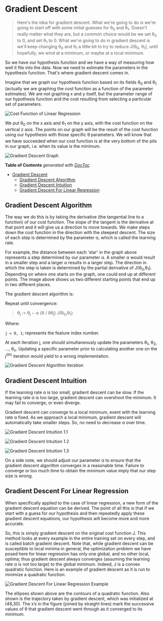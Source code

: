# Gradient Descent

> Here's the idea for gradient descent. What we're going to do is we're going to start off with some initial guesses for &theta;<sub>0</sub> and &theta;<sub>1</sub>. Doesn't really matter what they are, but a common choice would be we set &theta;<sub>0</sub> to 0, and set &theta;<sub>1</sub> to 0. What we're going to do in gradient descent is we'll keep changing &theta;<sub>0</sub> and &theta;<sub>1</sub> a little bit to try to reduce J(&theta;<sub>0</sub>, &theta;<sub>1</sub>), until hopefully, we wind at a minimum, or maybe at a local minimum.

So we have our hypothesis function and we have a way of measuring how well it fits into the data. Now we need to estimate the parameters in the hypothesis function. That's where gradient descent comes in.

Imagine that we graph our hypothesis function based on its fields &theta;<sub>0</sub> and &theta;<sub>1</sub> (actually we are graphing the cost function as a function of the parameter estimates). We are not graphing x and y itself, but the parameter range of our hypothesis function and the cost resulting from selecting a particular set of parameters.

![Cost Function of Linear Regression](https://miro.medium.com/max/358/1*vYspf1L6Omqh91nEdHsgEw.png)

We put &theta;<sub>0</sub> on the x axis and &theta;<sub>1</sub> on the y axis, with the cost function on the vertical z axis. The points on our graph will be the result of the cost function using our hypothesis with those specific &theta;<sub> </sub>parameters. We will know that we have succeeded when our cost function is at the very bottom of the pits in our graph, i.e. when its value is the minimum.

![Gradient Descent Graph](https://d3c33hcgiwev3.cloudfront.net/imageAssetProxy.v1/bn9SyaDIEeav5QpTGIv-Pg_0d06dca3d225f3de8b5a4a7e92254153_Screenshot-2016-11-01-23.48.26.png?expiry=1616284800000&hmac=SBlzqv1K4ZO9Vzp9gPRA4rufVRUUfOmDbiT2cfLe8XY)

<!-- START doctoc generated TOC please keep comment here to allow auto update -->
<!-- DON'T EDIT THIS SECTION, INSTEAD RE-RUN doctoc TO UPDATE -->
**Table of Contents**  *generated with [DocToc](https://github.com/thlorenz/doctoc)*

- [Gradient Descent](#gradient-descent)
  - [Gradient Descent Algorithm](#gradient-descent-algorithm)
  - [Gradient Descent Intuition](#gradient-descent-intuition)
  - [Gradient Descent For Linear Regression](#gradient-descent-for-linear-regression)

<!-- END doctoc generated TOC please keep comment here to allow auto update -->

## Gradient Descent Algorithm

The way we do this is by taking the derivative (the tangential line to a function) of our cost function. The slope of the tangent is the derivative at that point and it will give us a direction to move towards. We make steps down the cost function in the direction with the steepest descent. The size of each step is determined by the parameter α, which is called the learning rate.

For example, the distance between each 'star' in the graph above represents a step determined by our parameter α. A smaller α would result in a smaller step and a larger α results in a larger step. The direction in which the step is taken is determined by the partial derivative of J(&theta;<sub>0</sub>,&theta;<sub>1</sub>). Depending on where one starts on the graph, one could end up at different points. The image above shows us two different starting points that end up in two different places.

The gradient descent algorithm is:

Repeat until convergence:

> &theta;<sub>j</sub> := &theta;<sub>j</sub> − α (∂ / ∂&theta;<sub>j</sub>) J(&theta;<sub>0</sub>,&theta;<sub>1</sub>)

Where:

`j = 0, 1`; represents the feature index number.

At each iteration j, one should simultaneously update the parameters &theta;<sub>1</sub>, &theta;<sub>2</sub>, ..., &theta;<sub>n</sub>. Updating a specific parameter prior to calculating another one on the j<sup>(th)</sup> iteration would yield to a wrong implementation.

![Gradient Descent Algorithm Iteration](https://d3c33hcgiwev3.cloudfront.net/imageAssetProxy.v1/yr-D1aDMEeai9RKvXdDYag_627e5ab52d5ff941c0fcc741c2b162a0_Screenshot-2016-11-02-00.19.56.png?expiry=1616284800000&hmac=qNIM0mXpzZtOxCYMMxO8fcfei1Otnwl26m-tf_z4xow)

## Gradient Descent Intuition

If the learning rate α is too small, gradient descent can be slow. If the learning rate α is too large, gradient descent can overshoot the minimum. It may fail to converge, or even diverge.

Gradient descent can converge to a local minimum, event with the learning rate α fixed. As we approach a local minimum, gradient descent will automatically take smaller steps. So, no need to decrease α over time.

![Gradient Descent Intuition 1.1](https://d3c33hcgiwev3.cloudfront.net/imageAssetProxy.v1/SMSIxKGUEeav5QpTGIv-Pg_ad3404010579ac16068105cfdc8e950a_Screenshot-2016-11-03-00.05.06.png?expiry=1616371200000&hmac=YuYvPLgF2yIpnD4yWWwpqfbWvGWI_C_3uwByZo0dc5c)

![Gradient Descent Intuition 1.2](https://d3c33hcgiwev3.cloudfront.net/imageAssetProxy.v1/UJpiD6GWEeai9RKvXdDYag_3c3ad6625a2a4ec8456f421a2f4daf2e_Screenshot-2016-11-03-00.05.27.png?expiry=1616371200000&hmac=wOEjQ-lnOWvbaO7FioPpoVXQMJLYn712IEHj4DCA4jg)

![Gradient Descent Intuition 1.3](https://d3c33hcgiwev3.cloudfront.net/imageAssetProxy.v1/RDcJ-KGXEeaVChLw2Vaaug_cb782d34d272321e88f202940c36afe9_Screenshot-2016-11-03-00.06.00.png?expiry=1616544000000&hmac=-fOuuby0bx9OAzNlJ06s8FkJ5VnfjDcXLPo_a0-J36Q)

On a side note, we should adjust our parameter α to ensure that the gradient descent algorithm converges in a reasonable time. Failure to converge or too much time to obtain the minimum value imply that our step size is wrong.

## Gradient Descent For Linear Regression

When specifically applied to the case of linear regression, a new form of the gradient descent equation can be derived. The point of all this is that if we start with a guess for our hypothesis and then repeatedly apply these gradient descent equations, our hypothesis will become more and more accurate.

So, this is simply gradient descent on the original cost function J. This method looks at every example in the entire training set on every step, and is called batch gradient descent. Note that, while gradient descent can be susceptible to local minima in general, the optimization problem we have posed here for linear regression has only one global, and no other local, optima; thus gradient descent always converges (assuming the learning rate α is not too large) to the global minimum. Indeed, J is a convex quadratic function. Here is an example of gradient descent as it is run to minimize a quadratic function.

![Gradient Descent For Linear Regression  Example](https://d3c33hcgiwev3.cloudfront.net/imageAssetProxy.v1/xAQBlqaaEeawbAp5ByfpEg_24e9420f16fdd758ccb7097788f879e7_Screenshot-2016-11-09-08.36.49.png?expiry=1616544000000&hmac=-fOuuby0bx9OAzNlJ06s8FkJ5VnfjDcXLPo_a0-J36Q)

The ellipses shown above are the contours of a quadratic function. Also shown is the trajectory taken by gradient descent, which was initialized at (48,30). The x’s in the figure (joined by straight lines) mark the successive values of θ that gradient descent went through as it converged to its minimum.
